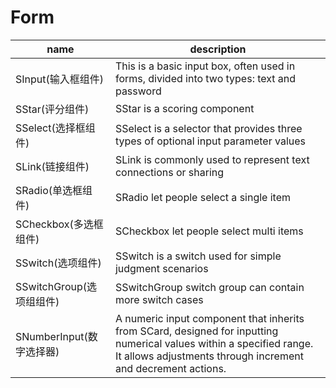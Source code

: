 # Form

|name|description|
|--|--|
|SInput(输入框组件)|This is a basic input box, often used in forms, divided into two types: text and password|
|SStar(评分组件)|SStar is a scoring component|
|SSelect(选择框组件)|SSelect is a selector that provides three types of optional input parameter values|
|SLink(链接组件)|SLink is commonly used to represent text connections or sharing|
|SRadio(单选框组件)|SRadio let people select a single item|
|SCheckbox(多选框组件)|SCheckbox let people select multi items|
|SSwitch(选项组件)|SSwitch is a switch used for simple judgment scenarios|
|SSwitchGroup(选项组组件)|SSwitchGroup switch group can contain more switch cases|
|SNumberInput(数字选择器)|A numeric input component that inherits from SCard, designed for inputting numerical values within a specified range. It allows adjustments through increment and decrement actions.|